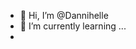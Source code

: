 - 👋 Hi, I’m @Dannihelle
- 🌱 I’m currently learning ...
- 


<!---
Dannihelle/Dannihelle is a ✨ special ✨ repository because its `README.md` (this file) appears on your GitHub profile.
You can click the Preview link to take a look at your changes.
--->

